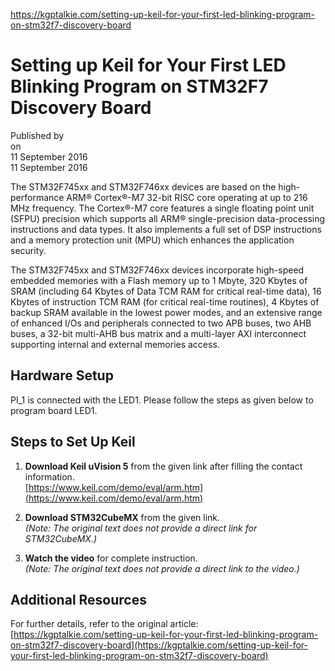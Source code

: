 https://kgptalkie.com/setting-up-keil-for-your-first-led-blinking-program-on-stm32f7-discovery-board

# Setting up Keil for Your First LED Blinking Program on STM32F7 Discovery Board

Published by  
on  
11 September 2016  
11 September 2016  

The STM32F745xx and STM32F746xx devices are based on the high-performance ARM® Cortex®-M7 32-bit RISC core operating at up to 216 MHz frequency. The Cortex®-M7 core features a single floating point unit (SFPU) precision which supports all ARM® single-precision data-processing instructions and data types. It also implements a full set of DSP instructions and a memory protection unit (MPU) which enhances the application security.

The STM32F745xx and STM32F746xx devices incorporate high-speed embedded memories with a Flash memory up to 1 Mbyte, 320 Kbytes of SRAM (including 64 Kbytes of Data TCM RAM for critical real-time data), 16 Kbytes of instruction TCM RAM (for critical real-time routines), 4 Kbytes of backup SRAM available in the lowest power modes, and an extensive range of enhanced I/Os and peripherals connected to two APB buses, two AHB buses, a 32-bit multi-AHB bus matrix and a multi-layer AXI interconnect supporting internal and external memories access.

## Hardware Setup

PI_1 is connected with the LED1. Please follow the steps as given below to program board LED1.

## Steps to Set Up Keil

1. **Download Keil uVision 5** from the given link after filling the contact information.  
   [https://www.keil.com/demo/eval/arm.htm](https://www.keil.com/demo/eval/arm.htm)

2. **Download STM32CubeMX** from the given link.  
   *(Note: The original text does not provide a direct link for STM32CubeMX.)*

3. **Watch the video** for complete instruction.  
   *(Note: The original text does not provide a direct link to the video.)*

## Additional Resources

For further details, refer to the original article:  
[https://kgptalkie.com/setting-up-keil-for-your-first-led-blinking-program-on-stm32f7-discovery-board](https://kgptalkie.com/setting-up-keil-for-your-first-led-blinking-program-on-stm32f7-discovery-board)